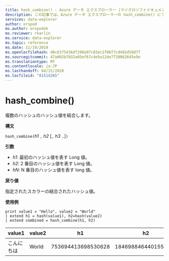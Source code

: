 ```yaml
---
title: hash_combine() - Azure データ エクスプローラー |マイクロソフトドキュメント
description: この記事では、Azure データ エクスプローラーの hash_combine() について説明します。
services: data-explorer
author: orspod
ms.author: orspodek
ms.reviewer: rkarlin
ms.service: data-explorer
ms.topic: reference
ms.date: 11/19/2019
ms.openlocfilehash: d0c6375436df298a97c03ec2f06f7cd492d59d7f
ms.sourcegitcommit: 47a002b7032a05ef67c4e5e12de7720062645e9e
ms.translationtype: MT
ms.contentlocale: ja-JP
ms.lasthandoff: 04/15/2020
ms.locfileid: "81514265"
---
```

# <a name="hash_combine"></a>hash_combine()

複数のハッシュのハッシュ値を結合します。

**構文**

`hash_combine(`*h1* `,` *h2* [`,` *h3* ..]`)`

**引数**

* *h1*: 最初のハッシュ値を表す Long 値。
* *h2*: 2 番目のハッシュ値を表す Long 値。
* *hN*: N 番目のハッシュ値を表す long 値。

**戻り値**

指定されたスカラーの結合されたハッシュ値。

**使用例**

```kusto
print value1 = "Hello", value2 = "World"
| extend h1 = hash(value1), h2=hash(value2)
| extend combined = hash_combine(h1, h2)
```

|value1|value2|h1|h2|組み合わせる|
|---|---|---|---|---|
|こんにちは|World|753694413698530628|1846988464401551951|-1440138333540407281|